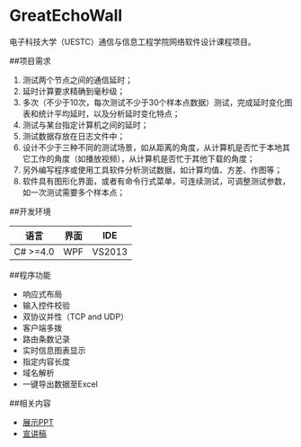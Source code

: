 # GreatEchoWall
电子科技大学（UESTC）通信与信息工程学院网络软件设计课程项目。

##项目需求

1.	测试两个节点之间的通信延时；
2.	延时计算要求精确到毫秒级；
3.	多次（不少于10次，每次测试不少于30个样本点数据）测试，完成延时变化图表和统计平均延时，以及分析延时变化特点；
4.	测试与某台指定计算机之间的延时；
5.	测试数据存放在日志文件中；
6.	设计不少于三种不同的测试场景，如从距离的角度，从计算机是否忙于本地其它工作的角度（如播放视频），从计算机是否忙于其他下载的角度；
7.	另外编写程序或使用工具软件分析测试数据，如计算均值、方差、作图等；
8.	软件具有图形化界面，或者有命令行式菜单，可连续测试，可调整测试参数，如一次测试需要多个样本点；

##开发环境

语言|界面|IDE
----|---|---
C# >=4.0|WPF|VS2013

##程序功能

+ 响应式布局
+ 输入控件校验
+ 双协议并性（TCP and UDP）
+ 客户端多拨
+ 路由条数记录
+ 实时信息图表显示
+ 指定内容长度
+ 域名解析
+ 一键导出数据至Excel

##相关内容

+ [展示PPT](https://github.com/trotyl/GreatEchoWall/tree/master/Documents/GEW_Embedded.pptx)
+ [宣讲稿](https://github.com/trotyl/GreatEchoWall/tree/master/Documents/GEW_Draft.docx)


